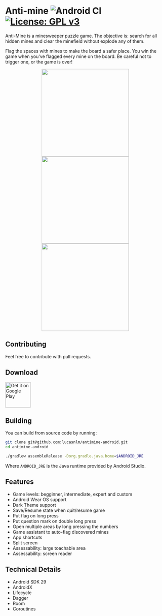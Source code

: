 # Anti-mine ![Android CI](https://github.com/lucasnlm/antimine-android/workflows/Android%20CI/badge.svg) [![License: GPL v3](https://img.shields.io/badge/License-GPLv3-blue.svg)](https://www.gnu.org/licenses/gpl-3.0)

Anti-Mine is a minesweeper puzzle game. The objective is: search for all hidden mines and clear the minefield without explode any of them.

Flag the spaces with mines to make the board a safer place. You win the game when you've flagged every mine on the board. Be careful not to trigger one, or the game is over!

<p align="center">
    <img src="https://raw.githubusercontent.com/lucasnlm/antimine-android/master/extras/image_02.png" width="275px"/>
    <img src="https://raw.githubusercontent.com/lucasnlm/antimine-android/master/extras/image_01.png" width="275px"/>
    <img src="https://raw.githubusercontent.com/lucasnlm/antimine-android/master/extras/image_06.png" width="275px"/>
</p>

## Contributing

Feel free to contribute with pull requests.

## Download

<a href="https://play.google.com/store/apps/details?id=com.logical.minato">
<img src="https://play.google.com/intl/en_us/badges/images/generic/en_badge_web_generic.png"
     alt="Get it on Google Play" height="80"/></a>

## Building

You can build from source code by running:

```bash
git clone git@github.com:lucasnlm/antimine-android.git
cd antimine-android

./gradlew assembleRelease -Dorg.gradle.java.home=$ANDROID_JRE
```

Where `ANDROID_JRE` is the Java runtime provided by Android Studio.

## Features

- Game levels: begginner, intermediate, expert and custom
- Android Wear OS support
- Dark Theme support
- Save/Resume state when quit/resume game
- Put flag on long press
- Put question mark on double long press
- Open multiple areas by long pressing the numbers
- Game assistant to auto-flag discovered mines
- App shortcuts
- Split screen
- Assessability: large toachable area
- Assessability: screen reader

## Technical Details

- Android SDK 29
- AndroidX
- Lifecycle
- Dagger
- Room
- Coroutines

